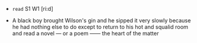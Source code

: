 - `read` S1 W1 [ri:d]



-  A black boy brought Wilson's gin and he sipped it very slowly because he had nothing else to do except to return to his hot and squalid room and read a novel — or a poem —— the heart of the matter
